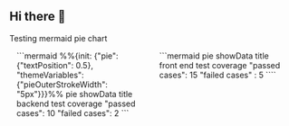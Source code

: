 ## Hi there 👋

<!--
**raja-parikchhit/raja-parikchhit** is a ✨ _special_ ✨ repository because its `README.md` (this file) appears on your GitHub profile.

Here are some ideas to get you started:

- 🔭 I’m currently working on ...
- 🌱 I’m currently learning ...
- 👯 I’m looking to collaborate on ...
- 🤔 I’m looking for help with ...
- 💬 Ask me about ...
- 📫 How to reach me: ...
- 😄 Pronouns: ...
- ⚡ Fun fact: ...
-->

Testing mermaid pie chart

<div style="display: flex; justify-content: space-around;">

<div style="width: 45%;">
```mermaid
%%{init: {"pie": {"textPosition": 0.5}, "themeVariables": {"pieOuterStrokeWidth": "5px"}}}%%
pie showData
title backend test coverage
"passed cases": 10
"failed cases": 2
```
</div>

<div style="width: 45%;">
```mermaid
pie showData
title front end test coverage
"passed cases": 15
"failed cases" : 5
````
</div>
</div>
